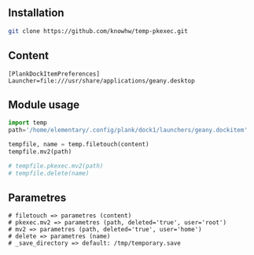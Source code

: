 
## Installation
~~~bash
git clone https://github.com/knowhw/temp-pkexec.git
~~~


## Content
~~~
[PlankDockItemPreferences]
Launcher=file:///usr/share/applications/geany.desktop
~~~

## Module usage
~~~python
import temp
path='/home/elementary/.config/plank/dock1/launchers/geany.dockitem'

tempfile, name = temp.filetouch(content)
tempfile.mv2(path)

# tempfile.pkexec.mv2(path)
# tempfile.delete(name)

~~~
## Parametres
~~~
# filetouch => parametres (content)
# pkexec.mv2 => parametres (path, deleted='true', user='root')
# mv2 => parametres (path, deleted='true', user='home')
# delete => parametres (name)
# _save_directory => default: /tmp/temporary.save
~~~




